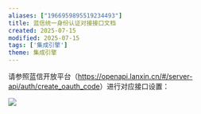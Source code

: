 ```yaml
---
aliases: ["1966959895519234493"]
title: 蓝信统一身份认证对接接口文档
created: 2025-07-15
modified: 2025-07-15
tags: ['集成引擎']
theme: 集成引擎
---
```


请参照蓝信开放平台（<https://openapi.lanxin.cn/#/server-api/auth/create_oauth_code>）进行对应接口设置：

![](c4d531e95dc960c1b1e405bbbd1e661f.jpg)